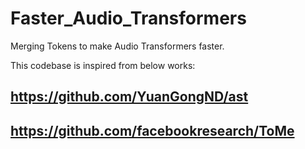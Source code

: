 # Faster_Audio_Transformers
Merging Tokens to make Audio Transformers faster.


This codebase is inspired from below works:

## https://github.com/YuanGongND/ast
## https://github.com/facebookresearch/ToMe

